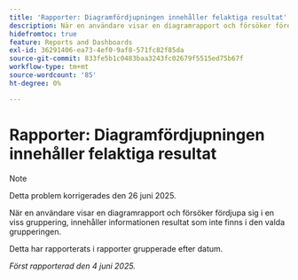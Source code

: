 ```yaml
---
title: 'Rapporter: Diagramfördjupningen innehåller felaktiga resultat'
description: När en användare visar en diagramrapport och försöker fördjupa sig i en viss gruppering, innehåller informationen resultat som inte finns i den valda grupperingen.
hidefromtoc: true
feature: Reports and Dashboards
exl-id: 36291406-ea73-4ef0-9af8-571fc82f85da
source-git-commit: 833fe5b1c0483baa3243fc02679f5515ed75b67f
workflow-type: tm+mt
source-wordcount: '85'
ht-degree: 0%

---
```


# Rapporter: Diagramfördjupningen innehåller felaktiga resultat

>[!NOTE]
>
>Detta problem korrigerades den 26 juni 2025.

När en användare visar en diagramrapport och försöker fördjupa sig i en viss gruppering, innehåller informationen resultat som inte finns i den valda grupperingen.

Detta har rapporterats i rapporter grupperade efter datum.

_Först rapporterad den 4 juni 2025._
